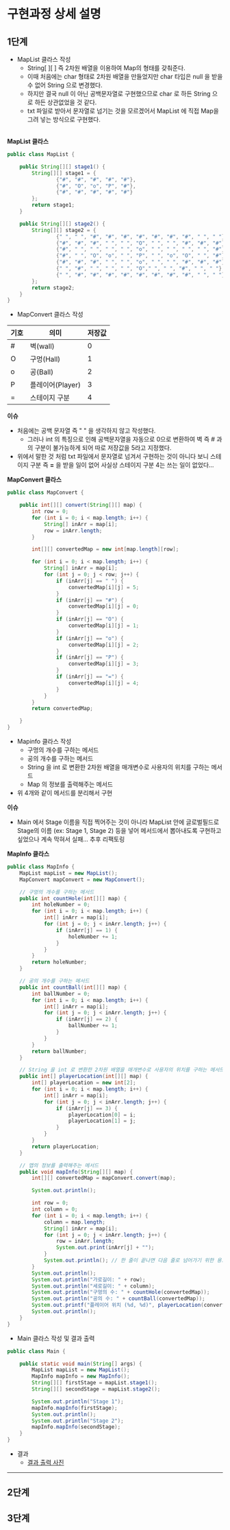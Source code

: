 # 구현과정 상세 설명

## 1단계
- MapList 클라스 작성
    - String[ ][ ] 즉 2차원 배열을 이용하여 Map의 형태를 갖춰준다.
    - 이때 처음에는 char 형태로 2차원 배열을 만들었지만 char 타입은 null 을 받을 수 없어 String 으로 변경했다.
    - 하지만 결국 null 이 아닌 공백문자열로 구현했으므로 char 로 하든 String 으로 하든 상관없었을 것 같다.
    - txt 파일로 받아서 문자열로 넘기는 것을 모르겠어서 MapList 에 직접 Map을 그려 넣는 방식으로 구현했다.
      </br>
      </br>

**MapList 클라스**
```java
public class MapList {

    public String[][] stage1() {
        String[][] stage1 = {
                {"#", "#", "#", "#", "#"},
                {"#", "O", "o", "P", "#"},
                {"#", "#", "#", "#", "#"}
        };
        return stage1;
    }

    public String[][] stage2() {
        String[][] stage2 = {
                {" ", " ", "#", "#", "#", "#", "#", "#", "#", " ", " "},
                {"#", "#", "#", " ", " ", "O", " ", " ", "#", "#", "#"},
                {"#", " ", " ", " ", " ", "o", " ", " ", " ", " ", "#"},
                {"#", " ", "O", "o", " ", "P", " ", "o", "O", " ", "#"},
                {"#", "#", "#", " ", " ", "o", " ", " ", "#", "#", "#"},
                {" ", "#", " ", " ", " ", "O"," ", " ", "#", " ", " "},
                {" ", "#", "#", "#", "#", "#", "#", "#", "#", " ", " "}
        };
        return stage2;
    }
}
```

- MapConvert 클라스 작성

|기호|의미|저장값|
|---|---|---|
|#|벽(wall)|0|
|O|구멍(Hall)|1|
|o|공(Ball)|2|
|P|플레이어(Player)|3|
|=|스테이지 구분|4|

**이슈**
- 처음에는 공백 문자열 즉 " " 을 생각하지 않고 작성했다.
    - 그러나 int 의 특징으로 인해 공백문자열을 자동으로 0으로 변환하여 벽 즉 # 과의 구분이 불가능하게 되어
      따로 저장값을 5라고 지정했다.
- 위에서 말한 것 처럼 txt 파일에서 문자열로 넘겨서 구현하는 것이 아니다 보니 스테이지 구분 즉 **=** 을 받을 일이 없어
  사실상 스테이지 구분 4는 쓰는 일이 없었다...

**MapConvert 클라스**
```java
public class MapConvert {

    public int[][] convert(String[][] map) {
        int row = 0;
        for (int i = 0; i < map.length; i++) {
            String[] inArr = map[i];
            row = inArr.length;
        }

        int[][] convertedMap = new int[map.length][row];

        for (int i = 0; i < map.length; i++) {
            String[] inArr = map[i];
            for (int j = 0; j < row; j++) {
                if (inArr[j] == " ") {
                    convertedMap[i][j] = 5;
                }
                if (inArr[j] == "#") {
                    convertedMap[i][j] = 0;
                }
                if (inArr[j] == "O") {
                    convertedMap[i][j] = 1;
                }
                if (inArr[j] == "o") {
                    convertedMap[i][j] = 2;
                }
                if (inArr[j] == "P") {
                    convertedMap[i][j] = 3;
                }
                if (inArr[j] == "=") {
                    convertedMap[i][j] = 4;
                }
            }
        }
        return convertedMap;

    }
}

```

- Mapinfo 클라스 작성
    - 구멍의 개수를 구하는 메서드
    - 공의 개수를 구하는 메서드
    - String 을 int 로 변환한 2차원 배열을 매개변수로 사용자의 위치를 구하는 메서드
    - Map 의 정보를 출력해주는 메서드
- 위 4개와 같이 메서드를 분리해서 구현

**이슈**
- Main 에서 Stage 이름을 직접 찍어주는 것이 아니라 MapList 안에 글로벌필드로 Stage의 이름 (ex: Stage 1, Stage 2) 등을 넣어
  메서드에서 뽑아내도록 구현하고 싶었으나 계속 막혀서 실패... 추후 리팩토링


**MapInfo 클라스**
```java
public class MapInfo {
    MapList mapList = new MapList();
    MapConvert mapConvert = new MapConvert();

    // 구멍의 개수를 구하는 메서드
    public int countHole(int[][] map) {
        int holeNumber = 0;
        for (int i = 0; i < map.length; i++) {
            int[] inArr = map[i];
            for (int j = 0; j < inArr.length; j++) {
                if (inArr[j] == 1) {
                    holeNumber += 1;
                }
            }
        }
        return holeNumber;
    }

    // 공의 개수를 구하는 메서드
    public int countBall(int[][] map) {
        int ballNumber = 0;
        for (int i = 0; i < map.length; i++) {
            int[] inArr = map[i];
            for (int j = 0; j < inArr.length; j++) {
                if (inArr[j] == 2) {
                    ballNumber += 1;
                }
            }
        }
        return ballNumber;
    }

    // String 을 int 로 변환한 2차원 배열을 매개변수로 사용자의 위치를 구하는 메서드
    public int[] playerLocation(int[][] map) {
        int[] playerLocation = new int[2];
        for (int i = 0; i < map.length; i++) {
            int[] inArr = map[i];
            for (int j = 0; j < inArr.length; j++) {
                if (inArr[j] == 3) {
                    playerLocation[0] = i;
                    playerLocation[1] = j;
                }
            }
        }
        return playerLocation;
    }

    // 맵의 정보를 출력해주는 메서드
    public void mapInfo(String[][] map) {
        int[][] convertedMap = mapConvert.convert(map);

        System.out.println();

        int row = 0;
        int column = 0;
        for (int i = 0; i < map.length; i++) {
            column = map.length;
            String[] inArr = map[i];
            for (int j = 0; j < inArr.length; j++) {
                row = inArr.length;
                System.out.print(inArr[j] + "");
            }
            System.out.println(); // 한 줄이 끝나면 다음 줄로 넘어가기 위한 용도
        }
        System.out.println();
        System.out.println("가로길이: " + row);
        System.out.println("세로길이: " + column);
        System.out.println("구멍의 수: " + countHole(convertedMap));
        System.out.println("공의 수: " + countBall(convertedMap));
        System.out.printf("플레이어 위치 (%d, %d)", playerLocation(convertedMap)[0] + 1, playerLocation(convertedMap)[1] + 1);
        System.out.println();
    }
}
```

- Main 클라스 작성 및 결과 출력

```java
public class Main {

    public static void main(String[] args) {
        MapList mapList = new MapList();
        MapInfo mapInfo = new MapInfo();
        String[][] firstStage = mapList.stage1();
        String[][] secondStage = mapList.stage2();

        System.out.println("Stage 1");
        mapInfo.mapInfo(firstStage);
        System.out.println();
        System.out.println("Stage 2");
        mapInfo.mapInfo(secondStage);
    }
}
```
- 결과
    - [결과 출력 사진](https://user-images.githubusercontent.com/79504043/144847198-f1795a7c-e99c-43e1-8ffa-dfbf846e86e4.png)

___
## 2단계

## 3단계